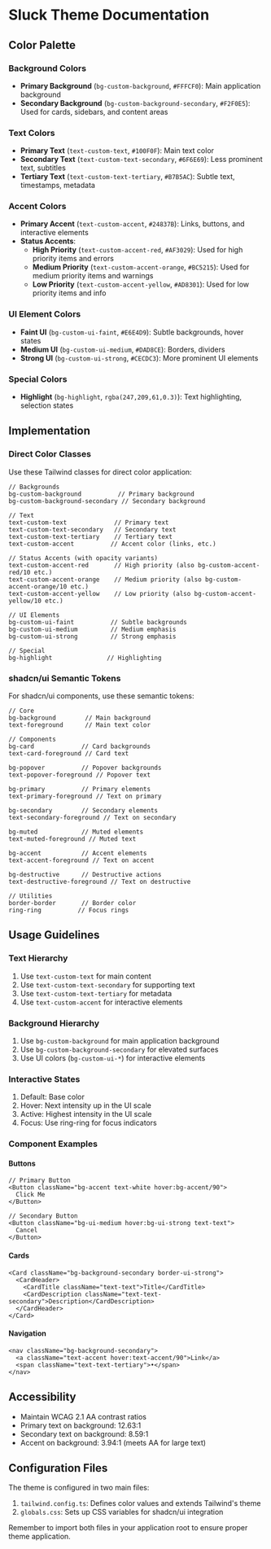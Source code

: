 # Sluck Theme Documentation

## Color Palette

### Background Colors
- **Primary Background** (`bg-custom-background`, `#FFFCF0`): Main application background
- **Secondary Background** (`bg-custom-background-secondary`, `#F2F0E5`): Used for cards, sidebars, and content areas

### Text Colors
- **Primary Text** (`text-custom-text`, `#100F0F`): Main text color
- **Secondary Text** (`text-custom-text-secondary`, `#6F6E69`): Less prominent text, subtitles
- **Tertiary Text** (`text-custom-text-tertiary`, `#B7B5AC`): Subtle text, timestamps, metadata

### Accent Colors
- **Primary Accent** (`text-custom-accent`, `#24837B`): Links, buttons, and interactive elements
- **Status Accents**:
  - **High Priority** (`text-custom-accent-red`, `#AF3029`): Used for high priority items and errors
  - **Medium Priority** (`text-custom-accent-orange`, `#BC5215`): Used for medium priority items and warnings
  - **Low Priority** (`text-custom-accent-yellow`, `#AD8301`): Used for low priority items and info

### UI Element Colors
- **Faint UI** (`bg-custom-ui-faint`, `#E6E4D9`): Subtle backgrounds, hover states
- **Medium UI** (`bg-custom-ui-medium`, `#DAD8CE`): Borders, dividers
- **Strong UI** (`bg-custom-ui-strong`, `#CECDC3`): More prominent UI elements

### Special Colors
- **Highlight** (`bg-highlight`, `rgba(247,209,61,0.3)`): Text highlighting, selection states

## Implementation

### Direct Color Classes
Use these Tailwind classes for direct color application:

```tsx
// Backgrounds
bg-custom-background          // Primary background
bg-custom-background-secondary // Secondary background

// Text
text-custom-text             // Primary text
text-custom-text-secondary   // Secondary text
text-custom-text-tertiary    // Tertiary text
text-custom-accent          // Accent color (links, etc.)

// Status Accents (with opacity variants)
text-custom-accent-red       // High priority (also bg-custom-accent-red/10 etc.)
text-custom-accent-orange    // Medium priority (also bg-custom-accent-orange/10 etc.)
text-custom-accent-yellow    // Low priority (also bg-custom-accent-yellow/10 etc.)

// UI Elements
bg-custom-ui-faint          // Subtle backgrounds
bg-custom-ui-medium         // Medium emphasis
bg-custom-ui-strong         // Strong emphasis

// Special
bg-highlight               // Highlighting
```

### shadcn/ui Semantic Tokens
For shadcn/ui components, use these semantic tokens:

```tsx
// Core
bg-background        // Main background
text-foreground      // Main text color

// Components
bg-card             // Card backgrounds
text-card-foreground // Card text

bg-popover          // Popover backgrounds
text-popover-foreground // Popover text

bg-primary          // Primary elements
text-primary-foreground // Text on primary

bg-secondary        // Secondary elements
text-secondary-foreground // Text on secondary

bg-muted            // Muted elements
text-muted-foreground // Muted text

bg-accent           // Accent elements
text-accent-foreground // Text on accent

bg-destructive      // Destructive actions
text-destructive-foreground // Text on destructive

// Utilities
border-border       // Border color
ring-ring          // Focus rings
```

## Usage Guidelines

### Text Hierarchy
1. Use `text-custom-text` for main content
2. Use `text-custom-text-secondary` for supporting text
3. Use `text-custom-text-tertiary` for metadata
4. Use `text-custom-accent` for interactive elements

### Background Hierarchy
1. Use `bg-custom-background` for main application background
2. Use `bg-custom-background-secondary` for elevated surfaces
3. Use UI colors (`bg-custom-ui-*`) for interactive elements

### Interactive States
1. Default: Base color
2. Hover: Next intensity up in the UI scale
3. Active: Highest intensity in the UI scale
4. Focus: Use ring-ring for focus indicators

### Component Examples

#### Buttons
```tsx
// Primary Button
<Button className="bg-accent text-white hover:bg-accent/90">
  Click Me
</Button>

// Secondary Button
<Button className="bg-ui-medium hover:bg-ui-strong text-text">
  Cancel
</Button>
```

#### Cards
```tsx
<Card className="bg-background-secondary border-ui-strong">
  <CardHeader>
    <CardTitle className="text-text">Title</CardTitle>
    <CardDescription className="text-text-secondary">Description</CardDescription>
  </CardHeader>
</Card>
```

#### Navigation
```tsx
<nav className="bg-background-secondary">
  <a className="text-accent hover:text-accent/90">Link</a>
  <span className="text-text-tertiary">•</span>
</nav>
```

## Accessibility

- Maintain WCAG 2.1 AA contrast ratios
- Primary text on background: 12.63:1
- Secondary text on background: 8.59:1
- Accent on background: 3.94:1 (meets AA for large text)

## Configuration Files

The theme is configured in two main files:

1. `tailwind.config.ts`: Defines color values and extends Tailwind's theme
2. `globals.css`: Sets up CSS variables for shadcn/ui integration

Remember to import both files in your application root to ensure proper theme application. 